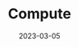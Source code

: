 ---
title: "Compute"
linkTitle: "Compute"
weight: 300
date: 2023-03-05
description: >
  Konfiguration von Virtuellen Maschinen
---